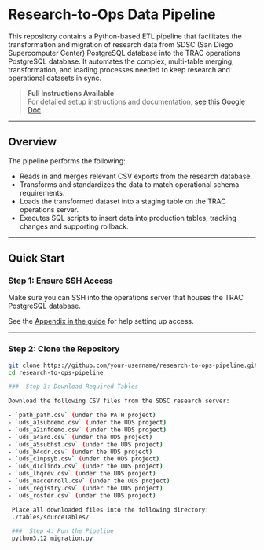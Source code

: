 # Research-to-Ops Data Pipeline

This repository contains a Python-based ETL pipeline that facilitates the transformation and migration of research data from SDSC (San Diego Supercomputer Center) PostgreSQL database into the TRAC operations PostgreSQL database. It automates the complex, multi-table merging, transformation, and loading processes needed to keep research and operational datasets in sync.

> **Full Instructions Available**  
For detailed setup instructions and documentation, [see this Google Doc](https://docs.google.com/document/d/1RbJdK05GV0i78IYPc521CvKf5H9oPlrgtkRVXOUEhYc/edit?tab=t.0).

---

## Overview

The pipeline performs the following:
- Reads in and merges relevant CSV exports from the research database.
- Transforms and standardizes the data to match operational schema requirements.
- Loads the transformed dataset into a staging table on the TRAC operations server.
- Executes SQL scripts to insert data into production tables, tracking changes and supporting rollback.

---

##  Quick Start

###  Step 1: Ensure SSH Access
Make sure you can SSH into the operations server that houses the TRAC PostgreSQL database.

 See the [Appendix in the guide](https://docs.google.com/document/d/1RbJdK05GV0i78IYPc521CvKf5H9oPlrgtkRVXOUEhYc/edit?tab=t.0) for help setting up access.

---

###  Step 2: Clone the Repository

```bash
git clone https://github.com/your-username/research-to-ops-pipeline.git
cd research-to-ops-pipeline

###  Step 3: Download Required Tables

Download the following CSV files from the SDSC research server:

- `path_path.csv` (under the PATH project)
- `uds_a1subdemo.csv` (under the UDS project)
- `uds_a2infdemo.csv` (under the UDS project)
- `uds_a4ard.csv` (under the UDS project)
- `uds_a5subhst.csv` (under the UDS project)
- `uds_b4cdr.csv` (under the UDS project)
- `uds_c1npsyb.csv` (under the UDS project)
- `uds_d1clindx.csv` (under the UDS project)
- `uds_lhqrev.csv` (under the UDS project)
- `uds_naccenroll.csv` (under the UDS project)
- `uds_registry.csv` (under the UDS project)
- `uds_roster.csv` (under the UDS project)

 Place all downloaded files into the following directory:
 ./tables/sourceTables/

 ###  Step 4: Run the Pipeline
 python3.12 migration.py